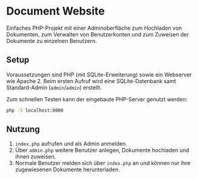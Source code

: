 # Document Website

Einfaches PHP-Projekt mit einer Adminoberfläche zum Hochladen von Dokumenten, zum Verwalten von Benutzerkonten und zum Zuweisen der Dokumente zu einzelnen Benutzern.

## Setup

Voraussetzungen sind PHP (mit SQLite-Erweiterung) sowie ein Webserver wie Apache 2. Beim ersten Aufruf wird eine SQLite-Datenbank samt Standard-Admin (`admin`/`admin`) erstellt.

Zum schnellen Testen kann der eingebaute PHP-Server genutzt werden:

```bash
php -S localhost:8000
```

## Nutzung

1. `index.php` aufrufen und als Admin anmelden.
2. Über `admin.php` weitere Benutzer anlegen, Dokumente hochladen und ihnen zuweisen.
3. Normale Benutzer melden sich über `index.php` an und können nur ihre zugewiesenen Dokumente herunterladen.